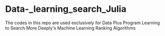 # Data-_learning_search_Julia

The codes in this repo are used exclusively for Data Plus Program Learning to Search More Deeply's Machine Learning Ranking Algorithms